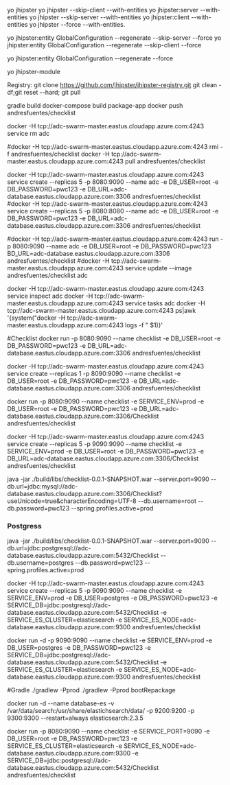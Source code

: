 yo jhipster
yo jhipster --skip-client --with-entities yo jhipster:server --with-entities
yo jhipster --skip-server --with-entities yo jhipster:client --with-entities
yo jhipster --force --with-entities.

yo jhipster:entity GlobalConfiguration --regenerate --skip-server --force 
yo jhipster:entity GlobalConfiguration --regenerate --skip-client --force 

yo jhipster:entity GlobalConfiguration --regenerate --force 

yo jhipster-module

Registry:
git clone https://github.com/jhipster/jhipster-registry.git
git clean -df;git reset --hard; git pull







gradle build
docker-compose build package-app
docker push andresfuentes/checklist

docker -H tcp://adc-swarm-master.eastus.cloudapp.azure.com:4243 service rm adc

#docker -H tcp://adc-swarm-master.eastus.cloudapp.azure.com:4243 rmi -f  andresfuentes/checklist
docker -H tcp://adc-swarm-master.eastus.cloudapp.azure.com:4243 pull andresfuentes/checklist

docker -H tcp://adc-swarm-master.eastus.cloudapp.azure.com:4243 service create --replicas 5 -p 8080:9090 --name adc -e DB_USER=root -e DB_PASSWORD=pwc123 -e DB_URL=adc-database.eastus.cloudapp.azure.com:3306 andresfuentes/checklist 
#docker -H tcp://adc-swarm-master.eastus.cloudapp.azure.com:4243 service create --replicas 5 -p 8080:8080 --name adc -e DB_USER=root -e DB_PASSWORD=pwc123 -e DB_URL=adc-database.eastus.cloudapp.azure.com:3306 andresfuentes/checklist 

#docker -H tcp://adc-swarm-master.eastus.cloudapp.azure.com:4243 run -p 8080:9090 --name adc  -e DB_USER=root -e DB_PASSWORD=pwc123 BD_URL=adc-database.eastus.cloudapp.azure.com:3306 andresfuentes/checklist
#docker -H tcp://adc-swarm-master.eastus.cloudapp.azure.com:4243 service update --image andresfuentes/checklist adc



docker -H tcp://adc-swarm-master.eastus.cloudapp.azure.com:4243 service inspect adc
docker -H tcp://adc-swarm-master.eastus.cloudapp.azure.com:4243 service tasks adc
docker -H tcp://adc-swarm-master.eastus.cloudapp.azure.com:4243 ps|awk '{system("docker -H tcp://adc-swarm-master.eastus.cloudapp.azure.com:4243 logs -f " $1)}'


#Checklist
docker run -p 8080:9090 --name checklist -e DB_USER=root -e DB_PASSWORD=pwc123 -e DB_URL=adc-database.eastus.cloudapp.azure.com:3306 andresfuentes/checklist 

docker -H tcp://adc-swarm-master.eastus.cloudapp.azure.com:4243 service create --replicas 1 -p 8090:9090 --name checklist -e DB_USER=root -e DB_PASSWORD=pwc123 -e DB_URL=adc-database.eastus.cloudapp.azure.com:3306 andresfuentes/checklist 


docker run -p 8080:9090 --name checklist -e SERVICE_ENV=prod -e DB_USER=root -e DB_PASSWORD=pwc123 -e DB_URL=adc-database.eastus.cloudapp.azure.com:3306/Checklist andresfuentes/checklist 

docker -H tcp://adc-swarm-master.eastus.cloudapp.azure.com:4243 service create --replicas 5 -p 9090:9090 --name checklist -e SERVICE_ENV=prod -e DB_USER=root -e DB_PASSWORD=pwc123 -e DB_URL=adc-database.eastus.cloudapp.azure.com:3306/Checklist andresfuentes/checklist 


java -jar ./build/libs/checklist-0.0.1-SNAPSHOT.war --server.port=9090  --db.url=jdbc:mysql://adc-database.eastus.cloudapp.azure.com:3306/Checklist?useUnicode=true&characterEncoding=UTF-8  --db.username=root  --db.password=pwc123  --spring.profiles.active=prod



### Postgress

java -jar ./build/libs/checklist-0.0.1-SNAPSHOT.war --server.port=9090  --db.url=jdbc:postgresql://adc-database.eastus.cloudapp.azure.com:5432/Checklist  --db.username=postgres  --db.password=pwc123  --spring.profiles.active=prod



docker -H tcp://adc-swarm-master.eastus.cloudapp.azure.com:4243 service create --replicas 5 -p 9090:9090 --name checklist -e SERVICE_ENV=prod -e DB_USER=postgres -e DB_PASSWORD=pwc123 -e SERVICE_DB=jdbc:postgresql://adc-database.eastus.cloudapp.azure.com:5432/Checklist -e SERVICE_ES_CLUSTER=elasticsearch -e SERVICE_ES_NODE=adc-database.eastus.cloudapp.azure.com:9300 andresfuentes/checklist 



docker run -d -p 9090:9090 --name checklist -e SERVICE_ENV=prod -e DB_USER=postgres -e DB_PASSWORD=pwc123 -e SERVICE_DB=jdbc:postgresql://adc-database.eastus.cloudapp.azure.com:5432/Checklist -e SERVICE_ES_CLUSTER=elasticsearch -e SERVICE_ES_NODE=adc-database.eastus.cloudapp.azure.com:9300 andresfuentes/checklist 



#Gradle
./gradlew -Pprod
./gradlew -Pprod bootRepackage





docker run -d --name database-es -v /var/data/search:/usr/share/elastichsearch/data/ -p 9200:9200 -p 9300:9300 --restart=always elasticsearch:2.3.5



docker run -p 8080:9090 --name checklist -e SERVICE_PORT=9090 -e DB_USER=root -e DB_PASSWORD=pwc123 -e SERVICE_ES_CLUSTER=elasticsearch -e SERVICE_ES_NODE=adc-database.eastus.cloudapp.azure.com:9300 -e SERVICE_DB=jdbc:postgresql://adc-database.eastus.cloudapp.azure.com:5432/Checklist  andresfuentes/checklist 


